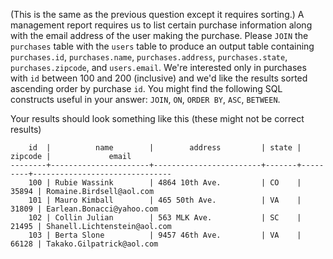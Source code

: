 (This is the same as the previous question except it requires sorting.)
A management report requires us to list certain purchase information
along with the email address of the user making the purchase. Please
`JOIN` the `purchases` table with the `users` table to produce an 
output table containing
`purchases.id`,
`purchases.name`,
`purchases.address`,
`purchases.state`,
`purchases.zipcode`, and
`users.email`.
We're interested only in purchases with `id` between 100 and 200 (inclusive)
and we'd like the results sorted
ascending order by purchase `id`.
You might find the following SQL constructs useful in your answer: `JOIN`, `ON`, `ORDER BY`, `ASC`, `BETWEEN`.

Your results should look something like this (these might not be correct results)
```
    id  |          name        |        address         | state | zipcode |             email             
--------+----------------------+------------------------+-------+---------+-------------------------------
    100 | Rubie Wassink        | 4864 10th Ave.         | CO    |   35894 | Romaine.Birdsell@aol.com
    101 | Mauro Kimball        | 465 50th Ave.          | VA    |   31809 | Earlean.Bonacci@yahoo.com
    102 | Collin Julian        | 563 MLK Ave.           | SC    |   21495 | Shanell.Lichtenstein@aol.com
    103 | Berta Slone          | 9457 46th Ave.         | VA    |   66128 | Takako.Gilpatrick@aol.com
```